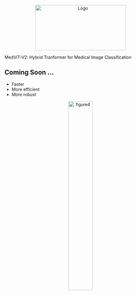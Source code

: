 <div align="center">
  <img src="https://github.com/Omid-Nejati/MedViTV2/blob/main/Fig/logo.jpg" alt="Logo" width="300" height="150" />
</div>

MedViT-V2: Hybrid Tranformer for Medical Image Classification
## Coming Soon ...
- Faster
- More efficient
- More robust
<div align="center">
  <img src="https://github.com/Omid-Nejati/MedViT-V2/blob/main/Fig/cover.jpg" alt="figure4" width="40%" />
</div>
